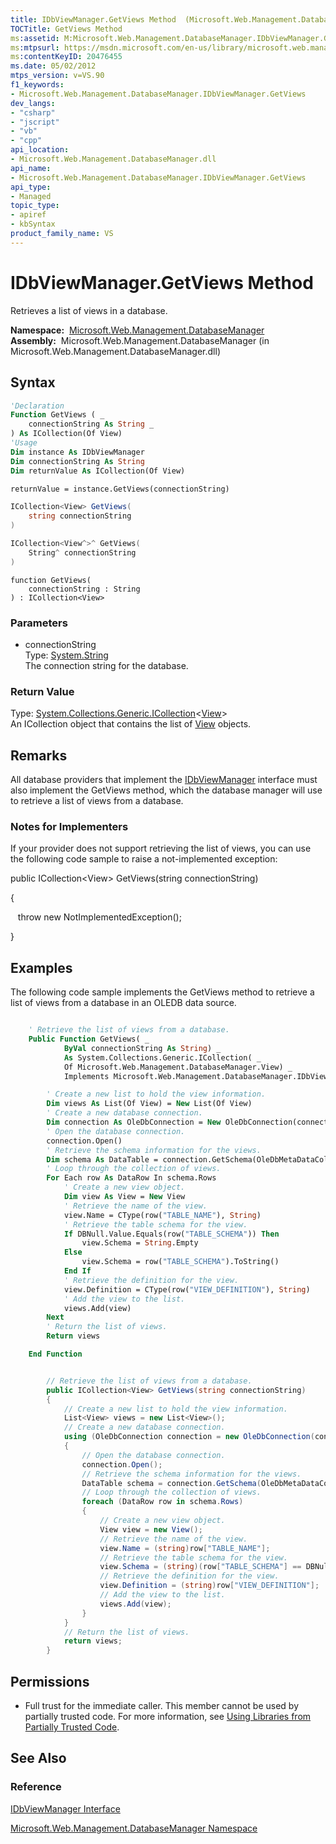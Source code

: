 ```yaml
---
title: IDbViewManager.GetViews Method  (Microsoft.Web.Management.DatabaseManager)
TOCTitle: GetViews Method
ms:assetid: M:Microsoft.Web.Management.DatabaseManager.IDbViewManager.GetViews(System.String)
ms:mtpsurl: https://msdn.microsoft.com/en-us/library/microsoft.web.management.databasemanager.idbviewmanager.getviews(v=VS.90)
ms:contentKeyID: 20476455
ms.date: 05/02/2012
mtps_version: v=VS.90
f1_keywords:
- Microsoft.Web.Management.DatabaseManager.IDbViewManager.GetViews
dev_langs:
- "csharp"
- "jscript"
- "vb"
- "cpp"
api_location:
- Microsoft.Web.Management.DatabaseManager.dll
api_name:
- Microsoft.Web.Management.DatabaseManager.IDbViewManager.GetViews
api_type:
- Managed
topic_type:
- apiref
- kbSyntax
product_family_name: VS
---
```


# IDbViewManager.GetViews Method

Retrieves a list of views in a database.

**Namespace:**  [Microsoft.Web.Management.DatabaseManager](microsoft-web-management-databasemanager-namespace.md)  
**Assembly:**  Microsoft.Web.Management.DatabaseManager (in Microsoft.Web.Management.DatabaseManager.dll)

## Syntax

```vb
'Declaration
Function GetViews ( _
    connectionString As String _
) As ICollection(Of View)
'Usage
Dim instance As IDbViewManager
Dim connectionString As String
Dim returnValue As ICollection(Of View)

returnValue = instance.GetViews(connectionString)
```

```csharp
ICollection<View> GetViews(
    string connectionString
)
```

```cpp
ICollection<View^>^ GetViews(
    String^ connectionString
)
```

```jscript
function GetViews(
    connectionString : String
) : ICollection<View>
```

### Parameters

  - connectionString  
    Type: [System.String](https://msdn.microsoft.com/library/s1wwdcbf)  
    The connection string for the database.  

### Return Value

Type: [System.Collections.Generic.ICollection](https://msdn.microsoft.com/library/92t2ye13)\<[View](view-class-microsoft-web-management-databasemanager.md)\>  
An ICollection object that contains the list of [View](view-class-microsoft-web-management-databasemanager.md) objects.  

## Remarks

All database providers that implement the [IDbViewManager](idbviewmanager-interface-microsoft-web-management-databasemanager.md) interface must also implement the GetViews method, which the database manager will use to retrieve a list of views from a database.

### 

### Notes for Implementers

If your provider does not support retrieving the list of views, you can use the following code sample to raise a not-implemented exception:

public ICollection\<View\> GetViews(string connectionString)

{

   throw new NotImplementedException();

}

## Examples

The following code sample implements the GetViews method to retrieve a list of views from a database in an OLEDB data source.

```vb

    ' Retrieve the list of views from a database.
    Public Function GetViews( _
            ByVal connectionString As String) _
            As System.Collections.Generic.ICollection( _
            Of Microsoft.Web.Management.DatabaseManager.View) _
            Implements Microsoft.Web.Management.DatabaseManager.IDbViewManager.GetViews

        ' Create a new list to hold the view information.
        Dim views As List(Of View) = New List(Of View)
        ' Create a new database connection.
        Dim connection As OleDbConnection = New OleDbConnection(connectionString)
        ' Open the database connection.
        connection.Open()
        ' Retrieve the schema information for the views.
        Dim schema As DataTable = connection.GetSchema(OleDbMetaDataCollectionNames.Views)
        ' Loop through the collection of views.
        For Each row As DataRow In schema.Rows
            ' Create a new view object.
            Dim view As View = New View
            ' Retrieve the name of the view.
            view.Name = CType(row("TABLE_NAME"), String)
            ' Retrieve the table schema for the view.
            If DBNull.Value.Equals(row("TABLE_SCHEMA")) Then
                view.Schema = String.Empty
            Else
                view.Schema = row("TABLE_SCHEMA").ToString()
            End If
            ' Retrieve the definition for the view.
            view.Definition = CType(row("VIEW_DEFINITION"), String)
            ' Add the view to the list.
            views.Add(view)
        Next
        ' Return the list of views.
        Return views

    End Function

```

```csharp

        // Retrieve the list of views from a database.
        public ICollection<View> GetViews(string connectionString)
        {
            // Create a new list to hold the view information.
            List<View> views = new List<View>();
            // Create a new database connection.
            using (OleDbConnection connection = new OleDbConnection(connectionString))
            {
                // Open the database connection.
                connection.Open();
                // Retrieve the schema information for the views.
                DataTable schema = connection.GetSchema(OleDbMetaDataCollectionNames.Views);
                // Loop through the collection of views.
                foreach (DataRow row in schema.Rows)
                {
                    // Create a new view object.
                    View view = new View();
                    // Retrieve the name of the view.
                    view.Name = (string)row["TABLE_NAME"];
                    // Retrieve the table schema for the view.
                    view.Schema = (string)(row["TABLE_SCHEMA"] == DBNull.Value ? String.Empty : row["TABLE_SCHEMA"]);
                    // Retrieve the definition for the view.
                    view.Definition = (string)row["VIEW_DEFINITION"];
                    // Add the view to the list.
                    views.Add(view);
                }
            }
            // Return the list of views.
            return views;
        }

```

## Permissions

  - Full trust for the immediate caller. This member cannot be used by partially trusted code. For more information, see [Using Libraries from Partially Trusted Code](https://msdn.microsoft.com/library/8skskf63).

## See Also

### Reference

[IDbViewManager Interface](idbviewmanager-interface-microsoft-web-management-databasemanager.md)

[Microsoft.Web.Management.DatabaseManager Namespace](microsoft-web-management-databasemanager-namespace.md)

